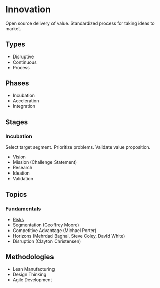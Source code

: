 # Innovation

Open source delivery of value. Standardized process for taking ideas to market.

## Types

- Disruptive
- Continuous
- Process

## Phases

- Incubation
- Acceleration
- Integration

## Stages

### Incubation

Select target segment. Prioritize problems. Validate value proposition.

- Vision
- Mission (Challenge Statement)
- Research
- Ideation
- Validation

## Topics

### Fundamentals

- [Risks](./topics/risks.md)
- Segmentation (Geoffrey Moore)
- Competitive Advantage (Michael Porter)
- Horizons (Mehrdad Baghai, Steve Coley, David White)
- Disruption (Clayton Christensen)

## Methodologies

- Lean Manufacturing
- Design Thinking
- Agile Development
